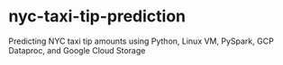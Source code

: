 # nyc-taxi-tip-prediction
Predicting NYC taxi tip amounts using Python, Linux VM, PySpark, GCP Dataproc, and Google Cloud Storage
